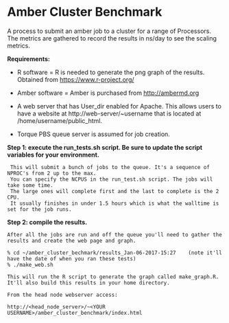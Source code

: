# Amber Cluster Benchmark

A process to submit an amber job to a cluster for a range of Processors.  
The metrics are gathered to record the results in ns/day to see the scaling metrics. 

<strong>Requirements:</strong>  
   *   R software = R is needed to generate the png graph of the results. Obtained from https://www.r-project.org/ 
   
   *   Amber software = Amber is purchased from http://ambermd.org
   
   *   A web server that has User_dir enabled for Apache. 
       This allows users to have a website at http://web-server/~username that is located at /home/username/public_html. 
       
   *   Torque PBS queue server is assumed for job creation. 


  <strong>Step 1:  execute the run_tests.sh script. Be sure to update the script variables for your environment.</strong>
  
     This will submit a bunch of jobs to the queue. It's a sequence of NPROC's from 2 up to the max. 
     You can specify the NCPUS in the run_test.sh script. The jobs will take some time. 
     The large ones will complete first and the last to complete is the 2 CPU. 
     It usually finishes in under 1.5 hours which is what the walltime is set for the job runs. 
     
<strong> Step 2:  compile the results. </strong>
 
    After all the jobs are run and off the queue you'll need to gather the results and create the web page and graph. 
    
    % cd ~/amber_cluster_bechmark/results_Jan-06-2017-15:27    (note it'll have the date of when you ran these tests)   
    % ./make_web.sh
    
    This will run the R script to generate the graph called make_graph.R. 
    It'll also build this results in your home directory. 
    
    From the head node webserver access: 
    
    http://<head_node_server>/~<YOUR USERNAME>/amber_cluster_benchmark/index.html
    
    
  
